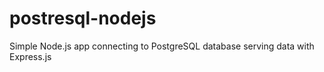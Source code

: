 # postresql-nodejs
Simple Node.js app connecting to PostgreSQL database serving data with Express.js
